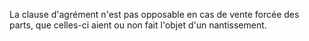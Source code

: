   
 La clause d'agrément n'est pas opposable en cas de vente forcée des parts, que celles-ci aient ou non fait l'objet d'un nantissement.  

  
